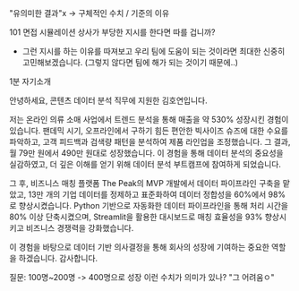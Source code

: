 "유의미한 결과"x → 구체적인 수치 / 기준의 이유

101 면접 시뮬레이션
상사가 부당한 지시를 한다면 따를 겁니까?
- 그런 지시를 하는 이유를 따져보고 우리 팀에 도움이 되는 것이라면 최대한 신중히 고민해보겠습니다. (그렇지 않다면 팀에 해가 되는 것이기 때문에..)


1분 자기소개

안녕하세요, 콘텐츠 데이터 분석 직무에 지원한 김호연입니다.

저는 온라인 의류 소매 사업에서 트렌드 분석을 통해 매출을 약 530% 성장시킨 경험이 있습니다. 팬데믹 시기, 오프라인에서 구하기 힘든 편안한 빅사이즈 슈즈에 대한 수요를 파악하고, 고객 피드백과 검색량 패턴을 분석하여 제품 라인업을 조정했습니다. 그 결과, 월 79만 원에서 490만 원대로 성장했습니다. 이 경험을 통해 데이터 분석의 중요성을 실감하였고, 더 깊은 이해를 얻기 위해 데이터 분석 부트캠프에 참여하게 되었습니다.

그 후, 비즈니스 매칭 플랫폼 The Peak의 MVP 개발에서 데이터 파이프라인 구축을 맡았고, 13만 개의 기업 데이터를 정제하고 표준화하여 데이터 정합성을 60%에서 98%로 향상시켰습니다. Python 기반으로 자동화한 데이터 파이프라인을 통해 처리 시간을 80% 이상 단축시켰으며, Streamlit을 활용한 대시보드로 매칭 효율성을 93% 향상시키고 비즈니스 경쟁력을 강화했습니다.

이 경험을 바탕으로 데이터 기반 의사결정을 통해 회사의 성장에 기여하는 중요한 역할을 하겠습니다. 감사합니다.

질문: 100명~200명 -> 400명으로 성장 이런 수치가 의미가 있나?
"그 어려움ㅇ"